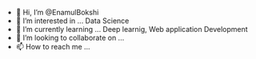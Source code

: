 - 👋 Hi, I’m @EnamulBokshi
- 👀 I’m interested in ... Data Science 
- 🌱 I’m currently learning ... Deep learnig, Web application Development
- 💞️ I’m looking to collaborate on ...
- 📫 How to reach me ...

<!---
EnamulBokshi/EnamulBokshi is a ✨ special ✨ repository because its `README.md` (this file) appears on your GitHub profile.
You can click the Preview link to take a look at your changes.
--->
